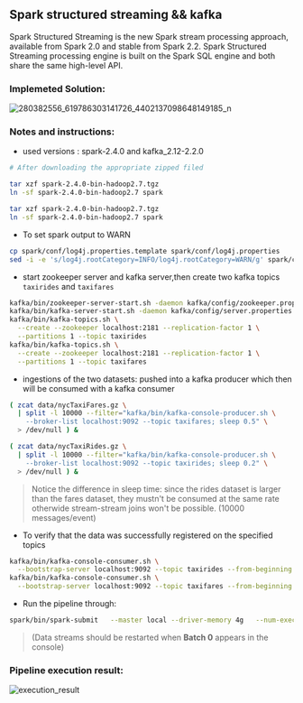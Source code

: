 ## Spark structured streaming && kafka
Spark Structured Streaming is the new Spark stream processing approach, available from Spark 2.0 and stable from Spark 2.2. Spark Structured Streaming processing engine is built on the Spark SQL engine and both share the same high-level API.

### Implemeted Solution:
![280382556_619786303141726_4402137098648149185_n](https://user-images.githubusercontent.com/56363189/168421789-cde54f95-257c-4946-96ed-506e15e8ac06.png)


### Notes and instructions:
- used versions : spark-2.4.0 and kafka_2.12-2.2.0
```bash
# After downloading the appropriate zipped filed

tar xzf spark-2.4.0-bin-hadoop2.7.tgz
ln -sf spark-2.4.0-bin-hadoop2.7 spark

tar xzf spark-2.4.0-bin-hadoop2.7.tgz
ln -sf spark-2.4.0-bin-hadoop2.7 spark

```
- To set spark output to WARN
```bash
cp spark/conf/log4j.properties.template spark/conf/log4j.properties
sed -i -e 's/log4j.rootCategory=INFO/log4j.rootCategory=WARN/g' spark/conf/log4j.properties
```
- start zookeeper server and kafka server,then create two kafka topics `taxirides` and `taxifares`
```bash
kafka/bin/zookeeper-server-start.sh -daemon kafka/config/zookeeper.properties
kafka/bin/kafka-server-start.sh -daemon kafka/config/server.properties
kafka/bin/kafka-topics.sh \
  --create --zookeeper localhost:2181 --replication-factor 1 \
  --partitions 1 --topic taxirides
kafka/bin/kafka-topics.sh \
  --create --zookeeper localhost:2181 --replication-factor 1 \
  --partitions 1 --topic taxifares
```
- ingestions of the two datasets: pushed into a kafka producer which then will be consumed with a kafka consumer
```bash
( zcat data/nycTaxiFares.gz \
  | split -l 10000 --filter="kafka/bin/kafka-console-producer.sh \
    --broker-list localhost:9092 --topic taxifares; sleep 0.5" \
  > /dev/null ) &

( zcat data/nycTaxiRides.gz \
  | split -l 10000 --filter="kafka/bin/kafka-console-producer.sh \
    --broker-list localhost:9092 --topic taxirides; sleep 0.2" \
  > /dev/null ) &

```
> Notice the difference in sleep time: since the rides dataset is larger than the fares dataset, they mustn't be consumed at the same rate otherwide stream-stream joins won't be possible. (10000 messages/event)
- To verify that the data was successfully registered on the specified topics
```bash
kafka/bin/kafka-console-consumer.sh \
  --bootstrap-server localhost:9092 --topic taxirides --from-beginning
kafka/bin/kafka-console-consumer.sh \
  --bootstrap-server localhost:9092 --topic taxifares --from-beginning
```
- Run the pipeline through: 
```bash
spark/bin/spark-submit   --master local --driver-memory 4g   --num-executors 2 --executor-memory 4g   --packages org.apache.spark:spark-sql-kafka-0-10_2.12:3.0.0  sstreaming-spark-out.py 
```
> (Data streams should be restarted when **Batch 0** appears in the console)

### Pipeline execution result:
![execution_result](https://user-images.githubusercontent.com/56363189/168439208-6c3eef13-af41-4882-b629-73a455bb92d4.png)


